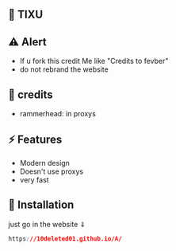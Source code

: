 ## 👏 TIXU ##

## ⚠️ Alert
- If u fork this credit Me like "Credits to fevber"
- do not rebrand the website

## 📝 credits
- rammerhead: in proxys 

## ⚡ Features

- Modern design
- Doesn't use proxys
- very fast

## 🔌 Installation

just go in the website 
     ⇓
```css
https://10deleted01.github.io/A/
